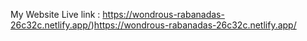 My Website Live link : https://wondrous-rabanadas-26c32c.netlify.app/)https://wondrous-rabanadas-26c32c.netlify.app/
